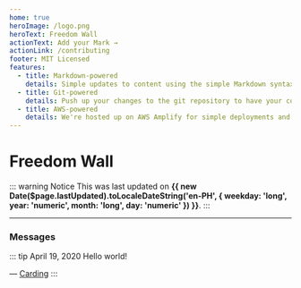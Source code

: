 ```yaml
---
home: true
heroImage: /logo.png
heroText: Freedom Wall
actionText: Add your Mark →
actionLink: /contributing
footer: MIT Licensed
features:
  - title: Markdown-powered
    details: Simple updates to content using the simple Markdown syntax.
  - title: Git-powered
    details: Push up your changes to the git repository to have your content published.
  - title: AWS-powered
    details: We're hosted up on AWS Amplify for simple deployments and delivery.
---
```


# Freedom Wall

::: warning Notice
This was last updated on **{{ new Date($page.lastUpdated).toLocaleDateString('en-PH', {
  weekday: 'long',
  year: 'numeric',
  month: 'long',
  day: 'numeric'
}) }}**.
:::

---

### Messages

::: tip April 19, 2020
Hello world!

&mdash; [Carding](/roster/carding.md)
:::
